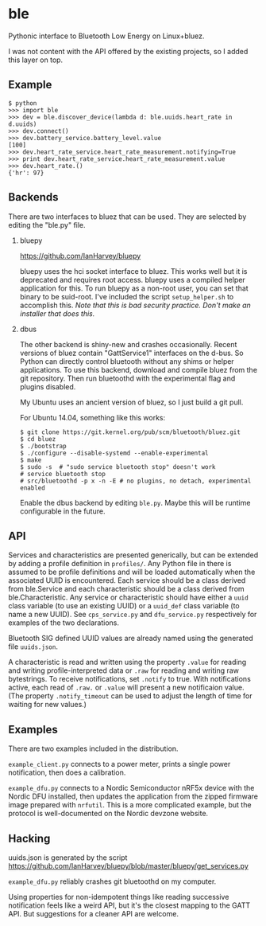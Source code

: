 ble
===

Pythonic interface to Bluetooth Low Energy on Linux+bluez.

I was not content with the API offered by the existing projects, so I
added this layer on top.

Example
-------

```
$ python
>>> import ble
>>> dev = ble.discover_device(lambda d: ble.uuids.heart_rate in d.uuids)
>>> dev.connect()
>>> dev.battery_service.battery_level.value
[100]
>>> dev.heart_rate_service.heart_rate_measurement.notifying=True
>>> print dev.heart_rate_service.heart_rate_measurement.value
>>> dev.heart_rate.()
{'hr': 97}
```

Backends
--------

There are two interfaces to bluez that can be used. They are selected
by editing the "ble.py" file.

1. bluepy

   https://github.com/IanHarvey/bluepy

   bluepy uses the hci socket interface to bluez. This works well but
   it is deprecated and requires root access. bluepy uses a compiled
   helper application for this. To run bluepy as a non-root user, you
   can set that binary to be suid-root. I've included the script
   `setup_helper.sh` to accomplish this. *Note that this is bad
   security practice. Don't make an installer that does this.*

2. dbus

   The other backend is shiny-new and crashes occasionally. Recent
   versions of bluez contain "GattService1" interfaces on the
   d-bus. So Python can directly control bluetooth without any shims
   or helper applications. To use this backend, download and compile
   bluez from the git repository. Then run bluetoothd with the
   experimental flag and plugins disabled.

   My Ubuntu uses an ancient version of bluez, so I just build a git
   pull.

   For Ubuntu 14.04, something like this works:

   ```
   $ git clone https://git.kernel.org/pub/scm/bluetooth/bluez.git
   $ cd bluez
   $ ./bootstrap
   $ ./configure --disable-systemd --enable-experimental
   $ make
   $ sudo -s  # "sudo service bluetooth stop" doesn't work
   # service bluetooth stop 
   # src/bluetoothd -p x -n -E # no plugins, no detach, experimental enabled
   ```

   Enable the dbus backend by editing `ble.py`. Maybe this will be
   runtime configurable in the future.

API
---

Services and characteristics are presented generically, but can be
extended by adding a profile definition in `profiles/`. Any Python
file in there is assumed to be profile definitions and will be loaded
automatically when the associated UUID is encountered. Each service
should be a class derived from ble.Service and each characteristic
should be a class derived from ble.Characteristic. Any service or
characteristic should have either a `uuid` class variable (to use an
existing UUID) or a `uuid_def` class variable (to name a new
UUID). See `cps_service.py` and `dfu_service.py` respectively for
examples of the two declarations.

Bluetooth SIG defined UUID values are already named using the
generated file `uuids.json`.

A characteristic is read and written using the property `.value` for
reading and writing profile-interpreted data or `.raw` for reading and
writing raw bytestrings. To receive notifications, set `.notify` to
true.  With notifications active, each read of `.raw.` or `.value`
will present a new notificaion value. (The property `.notify_timeout`
can be used to adjust the length of time for waiting for new values.)

Examples
--------

There are two examples included in the distribution.

`example_client.py` connects to a power meter, prints a single power
notification, then does a calibration.

`example_dfu.py` connects to a Nordic Semiconductor nRF5x device with
the Nordic DFU installed, then updates the application from the zipped
firmware image prepared with `nrfutil`. This is a more complicated
example, but the protocol is well-documented on the Nordic devzone
website.

Hacking
-------

uuids.json is generated by the script https://github.com/IanHarvey/bluepy/blob/master/bluepy/get_services.py

`example_dfu.py` reliably crashes git bluetoothd on my computer.

Using properties for non-idempotent things like reading successive
notification feels like a weird API, but it's the closest mapping to
the GATT API. But suggestions for a cleaner API are welcome.
